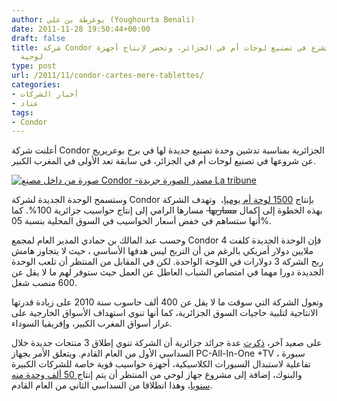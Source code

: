 ```yaml
---
author: يوغرطة بن علي (Youghourta Benali)
date: 2011-11-28 19:50:44+00:00
draft: false
title: شركة Condor الجزائرية تشرع في تصنيع لوحات أم في الجزائر، وتحضر لإنتاج أجهزة
  لوحية
type: post
url: /2011/11/condor-cartes-mere-tablettes/
categories:
- أخبار الشركات
- عتاد
tags:
- Condor
---
```


أعلنت شركة Condor الجزائرية بمناسبة تدشين وحدة تصنيع جديدة لها في برج بوعريريج عن شروعها في تصنيع لوحات أم في الجزائر، في سابقة تعد الأولى في المغرب الكبير.




[![صورة من داخل مصنع Condor -مصدر الصورة جريدة La tribune](http://www.it-scoop.com/wp-content/uploads/2011/11/Condor.jpg)
](http://www.it-scoop.com/wp-content/uploads/2011/11/Condor.jpg)




وستسمح الوحدة الجديدة لشركة Condor بإنتاج [1500 لوحة أم يوميا](http://www.tsa-algerie.com/economie-et-business/condor-lance-une-unite-de-fabrication-de-cartes-meres-pour-ordinateurs_18314.html)،  وتهدف الشركة بهذه الخطوة إلى إكمال <del>مساريها </del> مسارها الرامي إلى إنتاج حواسيب جزائرية 100%. كما أنها ستساهم في خفض أسعار الحواسيب في السوق المحلية بنسبة 05%.




وحسب عبد المالك بن حمادي المدير العام لمجمع Condor فإن الوحدة الجديدة كلفت 4 ملايين دولار أمريكي بالرغم من أن التربح ليس هدفها الأساسي ، حيث لا يتجاوز هامش ربح الشركة 3 دولارات في اللوحة الواحدة. لكن في المقابل من المنتظر أن تلعب الوحدة الجديدة دورا مهما في امتصاص الشباب العاطل عن العمل حيث ستوفر لهم ما لا يقل عن 600 منصب شغل.




وتعول الشركة التي سوقت ما لا يقل عن 400 ألف حاسوب سنة 2010 على زيادة قدرتها الانتاجية لتلبية حاجيات السوق الجزائرية، كما أنها تنوي استهداف الأسواق الخارجية على غرار أسواق المغرب الكبير، وإفريقيا السوداء.




على صعيد آخر، [ذكرت](http://www.elwatan.com/weekend/7jours/condor-se-lance-dans-les-cartes-meres-25-11-2011-148558_178.php) عدة جرائد جزائرية أن الشركة تنوي إطلاق 3 منتجات جديدة خلال السداسي الأول من العام القادم. ويتعلق الأمر بجهاز PC-All-In-One +TV ، سبورة تفاعلية لاستبدال السبورات الكلاسيكية، أجهزة حواسيب قوية خاصة للشركات الكبيرة والبنوك، إضافة إلى مشروع جهاز لوحي من المنتظر أن يتم إنتاج[ 50 ألف وحدة منه سنويا](http://www.elmoudjahid.com/fr/actualites/20083)، وهذا انطلاقا من السداسي الثاني من العام القادم.
